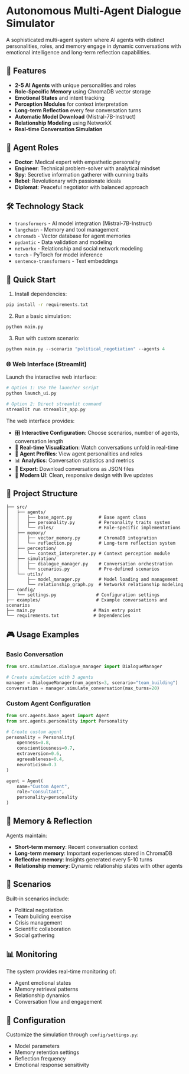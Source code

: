 # Autonomous Multi-Agent Dialogue Simulator

A sophisticated multi-agent system where AI agents with distinct personalities, roles, and memory engage in dynamic conversations with emotional intelligence and long-term reflection capabilities.

## 🌟 Features

- **2-5 AI Agents** with unique personalities and roles
- **Role-Specific Memory** using ChromaDB vector storage
- **Emotional States** and intent tracking
- **Perception Modules** for context interpretation
- **Long-term Reflection** every few conversation turns
- **Automatic Model Download** (Mistral-7B-Instruct)
- **Relationship Modeling** using NetworkX
- **Real-time Conversation Simulation**

## 🧩 Agent Roles

- **Doctor**: Medical expert with empathetic personality
- **Engineer**: Technical problem-solver with analytical mindset
- **Spy**: Secretive information gatherer with cunning traits
- **Rebel**: Revolutionary with passionate ideals
- **Diplomat**: Peaceful negotiator with balanced approach

## 🛠 Technology Stack

- `transformers` - AI model integration (Mistral-7B-Instruct)
- `langchain` - Memory and tool management
- `chromadb` - Vector database for agent memories
- `pydantic` - Data validation and modeling
- `networkx` - Relationship and social network modeling
- `torch` - PyTorch for model inference
- `sentence-transformers` - Text embeddings

## 🚀 Quick Start

1. Install dependencies:
```bash
pip install -r requirements.txt
```

2. Run a basic simulation:
```python
python main.py
```

3. Run with custom scenario:
```python
python main.py --scenario "political_negotiation" --agents 4
```

### 🌐 Web Interface (Streamlit)

Launch the interactive web interface:

```bash
# Option 1: Use the launcher script
python launch_ui.py

# Option 2: Direct streamlit command
streamlit run streamlit_app.py
```

The web interface provides:
- 🎛️ **Interactive Configuration**: Choose scenarios, number of agents, conversation length
- 📱 **Real-time Visualization**: Watch conversations unfold in real-time
- 👥 **Agent Profiles**: View agent personalities and roles
- 📊 **Analytics**: Conversation statistics and metrics
- 💾 **Export**: Download conversations as JSON files
- 🎨 **Modern UI**: Clean, responsive design with live updates

## 📁 Project Structure

```
├── src/
│   ├── agents/
│   │   ├── base_agent.py          # Base agent class
│   │   ├── personality.py         # Personality traits system
│   │   └── roles/                 # Role-specific implementations
│   ├── memory/
│   │   ├── vector_memory.py       # ChromaDB integration
│   │   └── reflection.py          # Long-term reflection system
│   ├── perception/
│   │   └── context_interpreter.py # Context perception module
│   ├── simulation/
│   │   ├── dialogue_manager.py    # Conversation orchestration
│   │   └── scenarios.py           # Pre-defined scenarios
│   └── utils/
│       ├── model_manager.py       # Model loading and management
│       └── relationship_graph.py  # NetworkX relationship modeling
├── config/
│   └── settings.py               # Configuration settings
├── examples/                     # Example conversations and scenarios
├── main.py                      # Main entry point
└── requirements.txt             # Dependencies
```

## 🎮 Usage Examples

### Basic Conversation
```python
from src.simulation.dialogue_manager import DialogueManager

# Create simulation with 3 agents
manager = DialogueManager(num_agents=3, scenario="team_building")
conversation = manager.simulate_conversation(max_turns=20)
```

### Custom Agent Configuration
```python
from src.agents.base_agent import Agent
from src.agents.personality import Personality

# Create custom agent
personality = Personality(
    openness=0.8,
    conscientiousness=0.7,
    extraversion=0.6,
    agreeableness=0.4,
    neuroticism=0.3
)

agent = Agent(
    name="Custom Agent",
    role="consultant",
    personality=personality
)
```

## 🧠 Memory & Reflection

Agents maintain:
- **Short-term memory**: Recent conversation context
- **Long-term memory**: Important experiences stored in ChromaDB
- **Reflective memory**: Insights generated every 5-10 turns
- **Relationship memory**: Dynamic relationship states with other agents

## 🎯 Scenarios

Built-in scenarios include:
- Political negotiation
- Team building exercise
- Crisis management
- Scientific collaboration
- Social gathering

## 📊 Monitoring

The system provides real-time monitoring of:
- Agent emotional states
- Memory retrieval patterns
- Relationship dynamics
- Conversation flow and engagement

## 🔧 Configuration

Customize the simulation through `config/settings.py`:
- Model parameters
- Memory retention settings
- Reflection frequency
- Emotional response sensitivity

